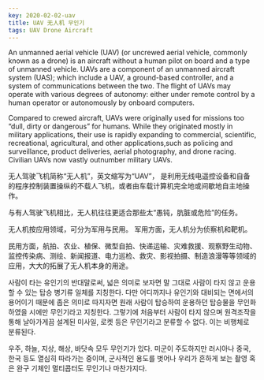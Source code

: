 ```yaml
---
key: 2020-02-02-uav
title: UAV 无人机 무인기
tags: UAV Drone Aircraft
---
```


An unmanned aerial vehicle (UAV) (or uncrewed aerial vehicle, commonly known as a drone) is an aircraft without a human pilot on board and a type of unmanned vehicle. UAVs are a component of an unmanned aircraft system (UAS); which include a UAV, a ground-based controller, and a system of communications between the two. The flight of UAVs may operate with various degrees of autonomy: either under remote control by a human operator or autonomously by onboard computers.

Compared to crewed aircraft, UAVs were originally used for missions too “dull, dirty or dangerous” for humans. While they originated mostly in military applications, their use is rapidly expanding to commercial, scientific, recreational, agricultural, and other applications,such as policing and surveillance, product deliveries, aerial photography, and drone racing. Civilian UAVs now vastly outnumber military UAVs.

无人驾驶飞机简称“无人机”，英文缩写为“UAV”，
是利用无线电遥控设备和自备的程序控制装置操纵的不载人飞机，或者由车载计算机完全地或间歇地自主地操作。

与有人驾驶飞机相比，无人机往往更适合那些太“愚钝，肮脏或危险”的任务。

无人机按应用领域，可分为军用与民用。
军用方面，无人机分为侦察机和靶机。

民用方面，航拍、农业、植保、微型自拍、快递运输、灾难救援、观察野生动物、监控传染病、测绘、新闻报道、电力巡检、救灾、影视拍摄、制造浪漫等等领域的应用，大大的拓展了无人机本身的用途。

사람이 타는 유인기의 반대말로써, 넓은 의미로 보자면 말 그대로 사람이 타지 않고 운용할 수 있는 탑승 병기류 일체를 지칭한다. 다만 어디까지나 유인기와 대비되는 면에서의 용어이기 때문에 좁은 의미로 따지자면 원래 사람이 탑승하여 운용하던 탑승물을 무인화하였을 시에만 무인기라고 지칭한다. 그렇기에 처음부터 사람이 타지 않으며 원격조작을 통해 날아가게끔 설계된 미사일, 로켓 등은 무인기라고 분류할 수 없다. 이는 비행체로 분류된다.

우주, 하늘, 지상, 해상, 바닷속 모두 무인기가 있다. 미군이 주도하지만 러시아나 중국, 한국 등도 열심히 따라가는 중이며, 군사적인 용도를 벗어나 우리가 흔하게 보는 촬영 혹은 완구 기체인 멀티콥터도 무인기나 마찬가지다.

<!--more-->
